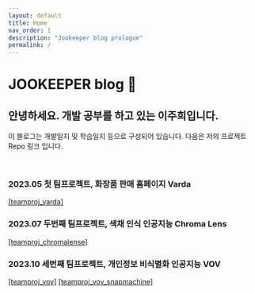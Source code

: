 ```yaml
---
layout: default
title: Home
nav_order: 1
description: "Jookeeper blog prologue"
permalink: /
---
```


# JOOKEEPER blog 🐛

## 안녕하세요. 개발 공부를 하고 있는 이주희입니다.
<p> 
이 블로그는 개발일지 및 학습일지 등으로 구성되어 있습니다. 
다음은 저의 프로젝트 Repo 링크 입니다.
</p>

<br>

### 2023.05 첫 팀프로젝트, 화장품 판매 홈페이지 Varda
<a href="https://github.com/leejoohi/varda.git">[teamproj_varda]</a>

### 2023.07 두번째 팀프로젝트, 색채 인식 인공지능 Chroma Lens
<a href="https://github.com/leejoohi/chromalens.git">[teamproj_chromalense]</a>

### 2023.10 세번째 팀프로젝트, 개인정보 비식별화 인공지능 VOV
<a href="https://github.com/leejoohi/vov.git">[teamproj_vov]</a>
<a href="https://github.com/leejoohi/vov_snapmachine.git">[teamproj_vov_snapmachine]</a>
